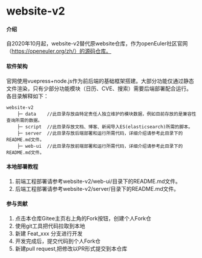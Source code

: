 # website-v2

#### 介绍
自2020年10月起，website-v2替代原website仓库，作为openEuler社区官网（https://openeuler.org/zh/）的源码仓库。

#### 软件架构
官网使用vuepress+node.js作为前后端的基础框架搭建。大部分功能仅通过静态文件渲染，只有少部分功能模块（日历、CVE、搜索）需要后端部署配合运行。
各目录解释如下：

```
website-v2
    ├─ data    //此目录存放由特定责任人独立维护的模块数据，例如目前存放的是兼容性查询所需的数据。
    ├─ script  //此目录存放文档、博客、新闻导入ES(elasticsearch)所需的脚本。
    ├─ server  //此目录存放后端部署和运行所需代码，详细介绍请参考此目录下的README.md文件。
    ├─ web-ui  //此目录存放前端部署和运行所需代码，详细介绍请参考此目录下的README.md文件。
```

#### 本地部署教程

1. 前端工程部署请参考website-v2/web-ui/目录下的README.md文件。
2. 后端工程部署请参考website-v2/server/目录下的README.md文件。

#### 参与贡献

1.  点击本仓库Gitee主页右上角的Fork按钮，创建个人Fork仓
2.  使用git工具把代码拉取到本地
3.  新建 Feat_xxx 分支进行开发
3.  开发完成后，提交代码到个人Fork仓
4.  新建pull request,把修改以PR形式提交到本仓库


